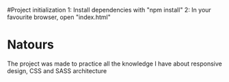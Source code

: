 #Project initialization
1: Install dependencies with "npm install"
2: In your favourite browser, open "index.html"

# Natours
The project was made to practice all the knowledge I have about responsive design, CSS and SASS architecture

